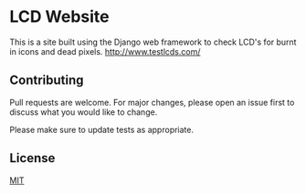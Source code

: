 # LCD Website

This is a site built using the Django web framework to check LCD's for burnt in icons and dead pixels. http://www.testlcds.com/

## Contributing
Pull requests are welcome. For major changes, please open an issue first to discuss what you would like to change.

Please make sure to update tests as appropriate.

## License
[MIT](https://choosealicense.com/licenses/mit/)
